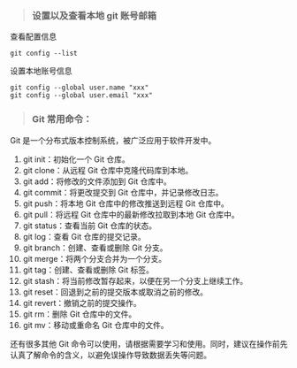 <!--
 * @Author: mengkun822 1197235402@qq.com
 * @Date: 2023-06-08 19:19:00
 * @LastEditors: mengkun822 1197235402@qq.com
 * @LastEditTime: 2023-06-09 17:24:01
 * @FilePath: \knowledge_planet\docs\md\idea-plugin\git\git常用命令.md
 * @Description: 这是默认设置,请设置`customMade`, 打开koroFileHeader查看配置 进行设置: https://github.com/OBKoro1/koro1FileHeader/wiki/%E9%85%8D%E7%BD%AE
-->

> ### 设置以及查看本地 git 账号邮箱

查看配置信息

```git
git config --list
```

设置本地账号信息

```git
git config --global user.name "xxx"
git config --global user.email "xxx"

```

> ### Git 常用命令：

Git 是一个分布式版本控制系统，被广泛应用于软件开发中。

1. git init：初始化一个 Git 仓库。
2. git clone：从远程 Git 仓库中克隆代码库到本地。
3. git add：将修改的文件添加到 Git 仓库中。
4. git commit：将更改提交到 Git 仓库中，并记录修改日志。
5. git push：将本地 Git 仓库中的修改推送到远程 Git 仓库中。
6. git pull：将远程 Git 仓库中的最新修改拉取到本地 Git 仓库中。
7. git status：查看当前 Git 仓库的状态。
8. git log：查看 Git 仓库的提交记录。
9. git branch：创建、查看或删除 Git 分支。
10. git merge：将两个分支合并为一个分支。
11. git tag：创建、查看或删除 Git 标签。
12. git stash：将当前修改暂存起来，以便在另一个分支上继续工作。
13. git reset：回退到之前的提交版本或取消之前的修改。
14. git revert：撤销之前的提交操作。
15. git rm：删除 Git 仓库中的文件。
16. git mv：移动或重命名 Git 仓库中的文件。

还有很多其他 Git 命令可以使用，请根据需要学习和使用。同时，建议在操作前先认真了解命令的含义，以避免误操作导致数据丢失等问题。
